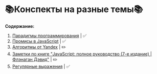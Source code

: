 # :books:Конспекты на разные темы:books:

**Содержание:**
1. [Парадигмы программирования](https://github.com/eshevlyakova/summary-various-topics/tree/main/paradigms) | :white_check_mark:
2. [Промисы в JavaScript](https://github.com/eshevlyakova/summary-various-topics/tree/main/promise) | :white_check_mark:
3. [Алгоритмы от Yandex](https://github.com/eshevlyakova/summary-various-topics/tree/main/algorithms-yandex) | :pencil2:
4. [Заметки по книге "JavaScript: полное руководство (7-е издание) | Флэнаган Дэвид"](https://github.com/eshevlyakova/summary-various-topics/tree/main/david-flanagan-javascript-7) | :pencil2:
5. [Регулярные выражения](https://github.com/eshevlyakova/summary-various-topics/tree/main/regexp) | :white_check_mark:
